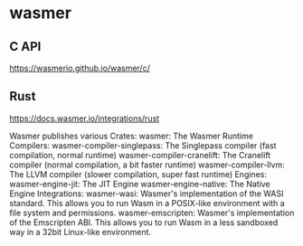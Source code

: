 # wasmer

## C API

<https://wasmerio.github.io/wasmer/c/>

## Rust

<https://docs.wasmer.io/integrations/rust>

Wasmer publishes various Crates:
wasmer: The Wasmer Runtime
Compilers:
wasmer-compiler-singlepass: The Singlepass compiler (fast compilation, normal runtime)
wasmer-compiler-cranelift: The Cranelift compiler (normal compilation, a bit faster runtime)
wasmer-compiler-llvm: The LLVM compiler (slower compilation, super fast runtime)
Engines:
wasmer-engine-jit: The JIT Engine
wasmer-engine-native: The Native Engine
Integrations:
wasmer-wasi: Wasmer's implementation of the WASI standard. This allows you to run Wasm in a POSIX-like environment with a file system and permissions.
wasmer-emscripten: Wasmer's implementation of the Emscripten ABI. This allows you to run Wasm in a less sandboxed way in a 32bit Linux-like environment.
